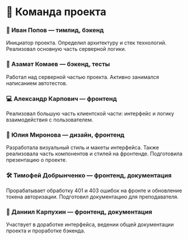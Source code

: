 # 👥 Команда проекта

### 🧠 Иван Попов — **тимлид, бэкенд**
Инициатор проекта. Определил архитектуру и стек технологий. Реализовал основную часть серверной логики.

### 🔧 Азамат Комаев — **бэкенд, тесты**
Работал над серверной частью проекта. Активно занимался написанием автотестов.

### 💻 Александр Карпович — **фронтенд**
Реализовал большую часть клиентской части: интерфейс и логику взаимодействия с пользователем.

### 🎨 Юлия Миронова — **дизайн, фронтенд**
Разработала визуальный стиль и макеты интерфейса. Также реализовала часть компонентов и стилей на фронтенде. Подготовила презентацию о проекте.

### 🛠️ Тимофей Добрынченко — **фронтенд, документация**
Прорабатывает обработку 401 и 403 ошибок на фронте и обновление токена авторизации. Подготовил документацию для преподавателя.

### 🧾 Даниил Карпухин — **фронтенд, документация**
Участвует в доработке интерфейса, ведении общей документации проекта и проработке бэкенда.
